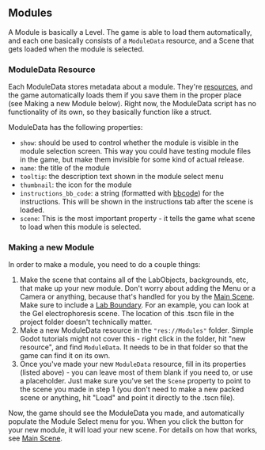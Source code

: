 ## Modules

A Module is basically a Level. The game is able to load them automatically, and each one basically consists of a `ModuleData` resource, and a Scene that gets loaded when the module is selected.

### ModuleData Resource

Each ModuleData stores metadata about a module. They're [resources](https://docs.godotengine.org/en/4.3/classes/class_resource.html), and the game automatically loads them if you save them in the proper place (see Making a new Module below). Right now, the ModuleData script has no functionality of its own, so they basically function like a struct.

ModuleData has the following properties:
- `show`: should be used to control whether the module is visible in the module selection screen. This way you could have testing module files in the game, but make them invisible for some kind of actual release.
- `name`: the title of the module
- `tooltip`: the description text shown in the module select menu
- `thumbnail`: the icon for the module
- `instructions_bb_code`: a string (formatted with [bbcode](https://docs.godotengine.org/en/4.3/tutorials/ui/bbcode_in_richtextlabel.html)) for the instructions. This will be shown in the instructions tab after the scene is loaded.
- `scene`: This is the most important property - it tells the game what scene to load when this module is selected.

### Making a new Module

In order to make a module, you need to do a couple things:
1. Make the scene that contains all of the LabObjects, backgrounds, etc, that make up your new module. Don't worry about adding the Menu or a Camera or anything, because that's handled for you by the [Main Scene](#main-scene). Make sure to include a [Lab Boundary](/docs/reference/labboundary.md). For an example, you can look at the Gel electrophoresis scene. The location of this .tscn file in the project folder doesn't technically matter.
2. Make a new ModuleData resource in the `"res://Modules"` folder. Simple Godot tutorials might not cover this - right click in the folder, hit "new resource", and find `ModuleData`. It needs to be in that folder so that the game can find it on its own.
3. Once you've made your new `ModuleData` resource, fill in its properties (listed above) - you can leave most of them blank if you need to, or use a placeholder. Just make sure you've set the `Scene` property to point to the scene you made in step 1 (you don't need to make a new packed scene or anything, hit "Load" and point it directly to the .tscn file).

Now, the game should see the ModuleData you made, and automatically populate the Module Select menu for you. When you click the button for your new module, it will load your new scene. For details on how that works, see [Main Scene](#main-scene).
